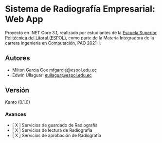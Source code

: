 # Sistema de Radiografía Empresarial: Web App

Proyecto en .NET Core 3.1, realizado por estudiantes de la [Escuela Superior Politécnica del Litoral (ESPOL)](https://www.espol.edu.ec), como parte de la Materia Integradora de la carrera Ingeniería en Computación, PAO 2021-I.

## Autores
- Milton Garcia Cox <mfgarcia@espol.edu.ec>
- Edwin Ullaguari <eullagua@espol.edu.ec>

## Versión
Kanto (0.1.0)

### Avances
- [ X ] Servicios de guardado de Radiografía
- [ X ] Servicios de lectura  de Radiografía
- [ X ] Servicios de aprobación de Radiografía

